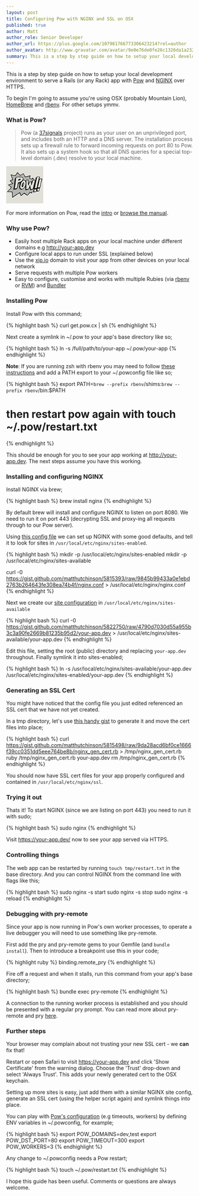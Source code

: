 ```yaml
---
layout: post
title: Configuring Pow with NGINX and SSL on OSX
published: true
author: Matt
author_role: Senior Developer
author_url: https://plus.google.com/107981766773306423214?rel=author
author_avatar: http://www.gravatar.com/avatar/9e0e76de0fe26c1326da1a232d4dd2f2?s=36
summary: This is a step by step guide on how to setup your local development environment to serve a Rails (or any Rack) app with [Pow](http://pow.cx/) and [NGINX](http://nginx.org) over HTTPS.  To begin I'm going to assume you're using OSX (probably Mountain Lion), [HomeBrew](http://mxcl.github.io/homebrew/) and [rbenv](https://github.com/sstephenson/rbenv).  For other setups ymmv.
---
```


This is a step by step guide on how to setup your local development environment to serve a Rails (or any Rack) app with [Pow](http://pow.cx/) and [NGINX](http://nginx.org) over HTTPS.

To begin I'm going to assume you're using OSX (probably Mountain Lion), [HomeBrew](http://mxcl.github.io/homebrew/) and [rbenv](https://github.com/sstephenson/rbenv).  For other setups ymmv.

### What is Pow?

> Pow (a [37signals](http://37signals.com) project) runs as your user on an unprivileged port, and includes both an HTTP and a DNS server. The installation process sets up a firewall rule to forward incoming requests on port 80 to Pow. It also sets up a system hook so that all DNS queries for a special top-level domain (.dev) resolve to your local machine.

[![Pow - artwork by Jamie Dihiansan](/images/2013-06-21/pow.png)](http://pow.cx)

For more information on Pow, read the [intro](http://pow.cx) or [browse the manual](http://pow.cx/manual.html).

### Why use Pow?

* Easily host multiple Rack apps on your local machine under different domains e.g http://your-app.dev
* Configure local apps to run under SSL (explained below)
* Use the [xip.io](http://pow.cx/manual.html#section_2.1.5) domain to visit your app from other devices on your local network
* Serve requests with multiple Pow workers
* Easy to configure, customise and works with multiple Rubies (via [rbenv](https://github.com/sstephenson/rbenv) or [RVM](http://pow.cx/manual.html#section_2.3.2)) and [Bundler](http://gembundler.com/)

### Installing Pow

Install Pow with this command;

{% highlight bash %}
  curl get.pow.cx | sh
{% endhighlight %}

Next create a symlink in ~/.pow to your app's base directory like so;

{% highlight bash %}
  ln -s /full/path/to/your-app ~/.pow/your-app
{% endhighlight %}

**Note**: If you are running zsh with rbenv you may need to follow [these instructions](http://wellbredgrapefruit.com/blog/2012/09/25/zsh/) and add a PATH export to your ~/.powconfig file like so;

{% highlight bash %}
  export PATH=`brew --prefix rbenv`/shims:`brew --prefix rbenv`/bin:$PATH
  # then restart pow again with touch ~/.pow/restart.txt
{% endhighlight %}

This should be enough for you to see your app working at http://your-app.dev. The next steps assume you have this working.

### Installing and configuring NGINX

Install NGINX via brew;

{% highlight bash %}
  brew install nginx
{% endhighlight %}

By default brew will install and configure NGINX to listen on port 8080. We need to run it on port 443 (decrypting SSL and proxy-ing all requests through to our Pow server).

Using [this config file](https://gist.github.com/matthutchinson/5815393) we can set up NGINX with some good defaults, and tell it to look for sites in `/usr/local/etc/nginx/sites-enabled`.

{% highlight bash %}
  mkdir -p /usr/local/etc/nginx/sites-enabled
  mkdir -p /usr/local/etc/nginx/sites-available

  curl -0 https://gist.github.com/matthutchinson/5815393/raw/9845b99433a0e1ebd2763b264643fe308ea74b4f/nginx.conf > /usr/local/etc/nginx/nginx.conf
{% endhighlight %}

Next we create our [site configuration](https://gist.github.com/matthutchinson/5822750) in `/usr/local/etc/nginx/sites-available`

{% highlight bash %}
  curl -0 https://gist.github.com/matthutchinson/5822750/raw/4790d7030d55a955b3c3a90fe2669b81235b95d2/your-app.dev > /usr/local/etc/nginx/sites-available/your-app.dev
{% endhighlight %}

Edit this file, setting the root (public) directory and replacing `your-app.dev` throughout. Finally symlink it into sites-enabled;

{% highlight bash %}
  ln -s /usr/local/etc/nginx/sites-available/your-app.dev /usr/local/etc/nginx/sites-enabled/your-app.dev
{% endhighlight %}


### Generating an SSL Cert

You might have noticed that the config file you just edited referenced an SSL cert that we have not yet created.

In a tmp directory, let's use [this handy gist](https://gist.github.com/matthutchinson/5815498) to generate it and move the cert files into place;

{% highlight bash %}
  curl https://gist.github.com/matthutchinson/5815498/raw/9da28acd6bf0ce1666f39cc0351dd5eee764be8b/nginx_gen_cert.rb > /tmp/nginx_gen_cert.rb
  ruby /tmp/nginx_gen_cert.rb your-app.dev
  rm /tmp/nginx_gen_cert.rb
{% endhighlight %}

You should now have SSL cert files for your app properly configured and contained in `/usr/local/etc/nginx/ssl`.

### Trying it out

Thats it! To start NGINX (since we are listing on port 443) you need to run it with sudo;

{% highlight bash %}
  sudo nginx
{% endhighlight %}

Visit https://your-app.dev/ now to see your app served via HTTPS.


### Controlling things

The web app can be restarted by running `touch tmp/restart.txt` in the base directory. And you can control NGINX from the command line with flags like this;

{% highlight bash %}
  sudo nginx -s start
  sudo nginx -s stop
  sudo nginx -s reload
{% endhighlight %}

### Debugging with pry-remote

Since your app is now running in Pow's own worker processes, to operate a live debugger you will need to use something like pry-remote.

First add the pry and pry-remote gems to your Gemfile (and `bundle install`). Then to introduce a breakpoint use this in your code;

{% highlight ruby %}
  binding.remote_pry
{% endhighlight %}

Fire off a request and when it stalls, run this command from your app's base directory;

{% highlight bash %}
  bundle exec pry-remote
{% endhighlight %}

A connection to the running worker process is established and you should be presented with a regular pry prompt.  You can read more about pry-remote and pry [here](https://github.com/mon-ouie/pry-remote).

### Further steps

Your browser may complain about not trusting your new SSL cert - we **can** fix that!

Restart or open Safari to visit https://your-app.dev and click 'Show Certificate' from the warning dialog.  Choose the 'Trust' drop-down and select 'Always Trust'. This adds your newly generated cert to the OSX keychain.

Setting up more sites is easy, just add them with a similar NGINX site config, generate an SSL cert (using the helper script again) and symlink things into place.

You can play with [Pow's configuration](http://pow.cx/manual.html#section_3) (e.g timeouts, workers) by defining ENV variables in ~/.powconfig, for example;

{% highlight bash %}
  export POW_DOMAINS=dev,test
  export POW_DST_PORT=80
  export POW_TIMEOUT=300
  export POW_WORKERS=3
{% endhighlight %}

Any change to ~/.powconfig needs a Pow restart;

{% highlight bash %}
  touch ~/.pow/restart.txt
{% endhighlight %}

I hope this guide has been useful. Comments or questions are always welcome.
